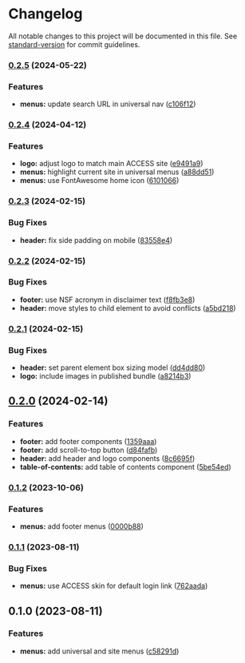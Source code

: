 # Changelog

All notable changes to this project will be documented in this file. See [standard-version](https://github.com/conventional-changelog/standard-version) for commit guidelines.

### [0.2.5](https://github.com/access-ci-org/access-ci-ui/compare/v0.2.4...v0.2.5) (2024-05-22)


### Features

* **menus:** update search URL in universal nav ([c106f12](https://github.com/access-ci-org/access-ci-ui/commit/c106f1222eb2277cd19b3f75e636a8802772eeba))

### [0.2.4](https://github.com/access-ci-org/access-ci-ui/compare/v0.2.3...v0.2.4) (2024-04-12)


### Features

* **logo:** adjust logo to match main ACCESS site ([e9491a9](https://github.com/access-ci-org/access-ci-ui/commit/e9491a99ca090e56ea127cd1310586d3b0b086b6))
* **menus:** highlight current site in universal menus ([a88dd51](https://github.com/access-ci-org/access-ci-ui/commit/a88dd5166157e2ccdad34fbda3008f7580a07d89))
* **menus:** use FontAwesome home icon ([6101066](https://github.com/access-ci-org/access-ci-ui/commit/6101066748681eff99d0248ba15ec9ca549af178))

### [0.2.3](https://github.com/access-ci-org/access-ci-ui/compare/v0.2.2...v0.2.3) (2024-02-15)


### Bug Fixes

* **header:** fix side padding on mobile ([83558e4](https://github.com/access-ci-org/access-ci-ui/commit/83558e4a1b91cfcf75be5104108372bf63130a40))

### [0.2.2](https://github.com/access-ci-org/access-ci-ui/compare/v0.2.1...v0.2.2) (2024-02-15)


### Bug Fixes

* **footer:** use NSF acronym in disclaimer text ([f8fb3e8](https://github.com/access-ci-org/access-ci-ui/commit/f8fb3e844a01b1507dd1c867b85b5dbacb76e506))
* **header:** move styles to child element to avoid conflicts ([a5bd218](https://github.com/access-ci-org/access-ci-ui/commit/a5bd218754b0aa773aff88604d3bf2e044be4d70))

### [0.2.1](https://github.com/access-ci-org/access-ci-ui/compare/v0.2.0...v0.2.1) (2024-02-15)


### Bug Fixes

* **header:** set parent element box sizing model ([dd4dd80](https://github.com/access-ci-org/access-ci-ui/commit/dd4dd802fc2124e1712b8503cd1e833cf5297389))
* **logo:** include images in published bundle ([a8214b3](https://github.com/access-ci-org/access-ci-ui/commit/a8214b301a4c10be404d8fec00243c615886da13))

## [0.2.0](https://github.com/access-ci-org/access-ci-ui/compare/v0.1.2...v0.2.0) (2024-02-14)


### Features

* **footer:** add footer components ([1359aaa](https://github.com/access-ci-org/access-ci-ui/commit/1359aaad704e21ad289e4d8ab7e1dbf19c8a83b9))
* **footer:** add scroll-to-top button ([d84fafb](https://github.com/access-ci-org/access-ci-ui/commit/d84fafbb31259d23ff2d91712c442ce265e6bb7d))
* **header:** add header and logo components ([8c6695f](https://github.com/access-ci-org/access-ci-ui/commit/8c6695f72bf643d5364ca882f3720c6d6f6816a5))
* **table-of-contents:** add table of contents component ([5be54ed](https://github.com/access-ci-org/access-ci-ui/commit/5be54ed374f61a9bb9628ed5ea7a25e9ef5cdf28))

### [0.1.2](https://github.com/access-ci-org/access-ci-ui/compare/v0.1.1...v0.1.2) (2023-10-06)


### Features

* **menus:** add footer menus ([0000b88](https://github.com/access-ci-org/access-ci-ui/commit/0000b88ef2bef1ff8641c4a2bb4457be5cbaf2d4))

### [0.1.1](https://github.com/pscedu/access-ci-ui/compare/v0.1.0...v0.1.1) (2023-08-11)


### Bug Fixes

* **menus:** use ACCESS skin for default login link ([762aada](https://github.com/pscedu/access-ci-ui/commit/762aadad3fe77e5c9c9127e8b52413165cf4c28f))

## 0.1.0 (2023-08-11)


### Features

* **menus:** add universal and site menus ([c58291d](https://github.com/pscedu/access-ci-ui/commit/c58291d64f9e6b4f0c953e5e9755d20456c26613))
